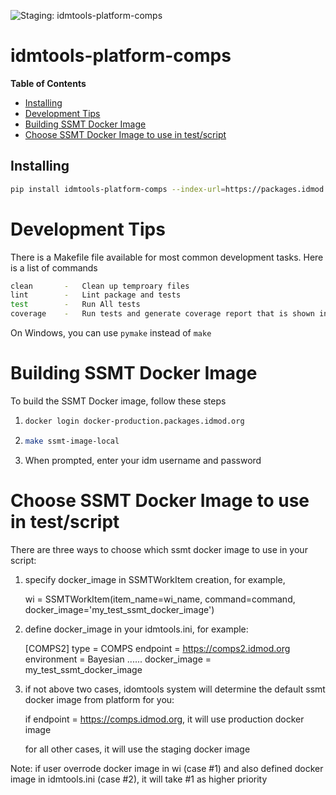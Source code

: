 ![Staging: idmtools-platform-comps](https://github.com/InstituteforDiseaseModeling/idmtools/workflows/Staging:%20idmtools-platform-comps/badge.svg?branch=dev)

# idmtools-platform-comps

<!-- START doctoc generated TOC please keep comment here to allow auto update -->
<!-- DON'T EDIT THIS SECTION, INSTEAD RE-RUN doctoc TO UPDATE -->
**Table of Contents**

  - [Installing](#installing)
- [Development Tips](#development-tips)
- [Building SSMT Docker Image](#building-ssmt-docker-image)
- [Choose SSMT Docker Image to use in test/script](#choose-ssmt-docker-image-to-use-in-testscript)

<!-- END doctoc generated TOC please keep comment here to allow auto update -->

## Installing

```bash
pip install idmtools-platform-comps --index-url=https://packages.idmod.org/api/pypi/pypi-production/simple
```

# Development Tips

There is a Makefile file available for most common development tasks. Here is a list of commands
```bash
clean       -   Clean up temproary files
lint        -   Lint package and tests
test        -   Run All tests
coverage    -   Run tests and generate coverage report that is shown in browser
```
On Windows, you can use `pymake` instead of `make`

# Building SSMT Docker Image

To build the SSMT Docker image, follow these steps

1. ```bash
   docker login docker-production.packages.idmod.org
   ```
2. ```bash
   make ssmt-image-local
   ```
3. When prompted, enter your idm username and password

# Choose SSMT Docker Image to use in test/script

There are three ways to choose which ssmt docker image to use in your script:

1. specify docker_image in SSMTWorkItem creation, for example,

   wi = SSMTWorkItem(item_name=wi_name, command=command, docker_image='my_test_ssmt_docker_image')
   
2. define docker_image in your idmtools.ini, for example:

    [COMPS2]
    type = COMPS
    endpoint = https://comps2.idmod.org
    environment = Bayesian
    ......
    docker_image = my_test_ssmt_docker_image


3. if not above two cases, idomtools system will determine the default ssmt docker image from platform for you:

   if endpoint = https://comps.idmod.org, it will use production docker image
   
   for all other cases, it will use the staging docker image
   
Note: if user overrode docker image in wi (case #1) and also defined docker image in idmtools.ini (case #2), 
      it will take #1 as higher priority